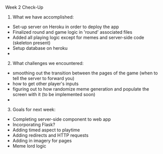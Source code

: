 Week 2 Check-Up

1. What we have accomplished:

- Set-up server on Heroku in order to deploy the app
- Finalized round and game logic in 'round' associated files
- Added all playing logic except for memes and server-side code (skeleton present)
- Setup database on heroku
-

2. What challenges we encountered:

- smoothing out the transition between the pages of the game (when to tell the server to forward you)
- how to get other player's inputs
- figuring out to how randomize meme generation and populate the screen with it (to be implemented soon)
-

3. Goals for next week:

- Completing server-side component to web app
- Incorporating Flask?
- Adding timed aspect to playtime
- Adding redirects and HTTP requests
- Adding in imagery for pages
- Meme lord logic

